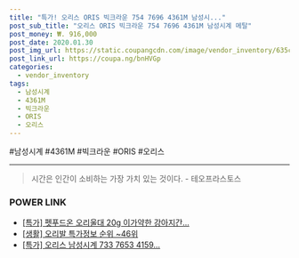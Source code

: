 ```yaml
--- 
title: "특가! 오리스 ORIS 빅크라운 754 7696 4361M 남성시..." 
post_sub_title: "오리스 ORIS 빅크라운 754 7696 4361M 남성시계 메탈" 
post_money: ₩. 916,000 
post_date: 2020.01.30 
post_img_url: https://static.coupangcdn.com/image/vendor_inventory/635c/5e6fd3847fa04ed1e0fe3b2f6d3291eed18b95244a7642e7f4f479db5176.png 
post_link_url: https://coupa.ng/bnHVGp 
categories: 
  - vendor_inventory 
tags: 
  - 남성시계 
  - 4361M 
  - 빅크라운 
  - ORIS 
  - 오리스 
--- 
```

  #남성시계 #4361M #빅크라운 #ORIS #오리스 
<hr> 

> 시간은 인간이 소비하는 가장 가치 있는 것이다. - 테오프라스토스 


### POWER LINK

* <a href="https://blog.naver.com/an0733/221790893223" target="_blank">[특가] 펫푸드온 오리울대 20g 이가약한 강아지간...</a>
* <a href="https://blog.naver.com/sakai111/221778359290" target="_blank"> [생활] 오리발 특가정보 순위 ~46위</a>
* <a href="https://blog.naver.com/an0733/221791126608" target="_blank">[특가] 오리스 남성시계 733 7653 4159...</a>
